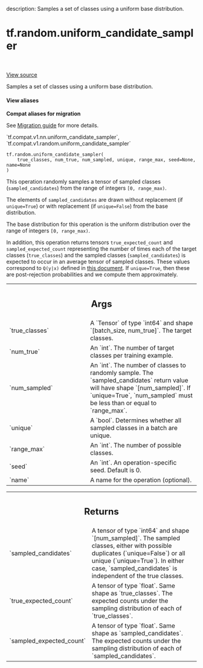 description: Samples a set of classes using a uniform base distribution.

<div itemscope itemtype="http://developers.google.com/ReferenceObject">
<meta itemprop="name" content="tf.random.uniform_candidate_sampler" />
<meta itemprop="path" content="Stable" />
</div>

# tf.random.uniform_candidate_sampler

<!-- Insert buttons and diff -->

<table class="tfo-notebook-buttons tfo-api nocontent" align="left">

</table>

<a target="_blank" href="/code/stable/tensorflow/python/ops/candidate_sampling_ops.py">View source</a>



Samples a set of classes using a uniform base distribution.

<section class="expandable">
  <h4 class="showalways">View aliases</h4>
  <p>
<b>Compat aliases for migration</b>
<p>See
<a href="https://www.tensorflow.org/guide/migrate">Migration guide</a> for
more details.</p>
<p>`tf.compat.v1.nn.uniform_candidate_sampler`, `tf.compat.v1.random.uniform_candidate_sampler`</p>
</p>
</section>

<pre class="devsite-click-to-copy prettyprint lang-py tfo-signature-link">
<code>tf.random.uniform_candidate_sampler(
    true_classes, num_true, num_sampled, unique, range_max, seed=None, name=None
)
</code></pre>



<!-- Placeholder for "Used in" -->

This operation randomly samples a tensor of sampled classes
(`sampled_candidates`) from the range of integers `[0, range_max)`.

The elements of `sampled_candidates` are drawn without replacement
(if `unique=True`) or with replacement (if `unique=False`) from
the base distribution.

The base distribution for this operation is the uniform distribution
over the range of integers `[0, range_max)`.

In addition, this operation returns tensors `true_expected_count`
and `sampled_expected_count` representing the number of times each
of the target classes (`true_classes`) and the sampled
classes (`sampled_candidates`) is expected to occur in an average
tensor of sampled classes.  These values correspond to `Q(y|x)`
defined in [this
document](http://www.tensorflow.org/extras/candidate_sampling.pdf).
If `unique=True`, then these are post-rejection probabilities and we
compute them approximately.

<!-- Tabular view -->
 <table class="responsive fixed orange">
<colgroup><col width="214px"><col></colgroup>
<tr><th colspan="2"><h2 class="add-link">Args</h2></th></tr>

<tr>
<td>
`true_classes`
</td>
<td>
A `Tensor` of type `int64` and shape `[batch_size,
num_true]`. The target classes.
</td>
</tr><tr>
<td>
`num_true`
</td>
<td>
An `int`.  The number of target classes per training example.
</td>
</tr><tr>
<td>
`num_sampled`
</td>
<td>
An `int`.  The number of classes to randomly sample. The
`sampled_candidates` return value will have shape `[num_sampled]`. If
`unique=True`, `num_sampled` must be less than or equal to `range_max`.
</td>
</tr><tr>
<td>
`unique`
</td>
<td>
A `bool`. Determines whether all sampled classes in a batch are
unique.
</td>
</tr><tr>
<td>
`range_max`
</td>
<td>
An `int`. The number of possible classes.
</td>
</tr><tr>
<td>
`seed`
</td>
<td>
An `int`. An operation-specific seed. Default is 0.
</td>
</tr><tr>
<td>
`name`
</td>
<td>
A name for the operation (optional).
</td>
</tr>
</table>



<!-- Tabular view -->
 <table class="responsive fixed orange">
<colgroup><col width="214px"><col></colgroup>
<tr><th colspan="2"><h2 class="add-link">Returns</h2></th></tr>

<tr>
<td>
`sampled_candidates`
</td>
<td>
A tensor of type `int64` and shape `[num_sampled]`.  The
sampled classes, either with possible duplicates (`unique=False`) or all
unique (`unique=True`). In either case, `sampled_candidates` is
independent of the true classes.
</td>
</tr><tr>
<td>
`true_expected_count`
</td>
<td>
A tensor of type `float`.  Same shape as
`true_classes`. The expected counts under the sampling distribution
of each of `true_classes`.
</td>
</tr><tr>
<td>
`sampled_expected_count`
</td>
<td>
A tensor of type `float`. Same shape as
`sampled_candidates`. The expected counts under the sampling distribution
of each of `sampled_candidates`.
</td>
</tr>
</table>

